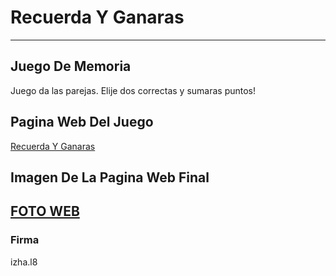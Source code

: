 # Recuerda Y Ganaras

---

## Juego De Memoria 
Juego da las parejas. Elije dos correctas y sumaras puntos!


## Pagina Web Del Juego
[Recuerda Y Ganaras](https://recuerdaygaaras.glitch.me/)

## Imagen De La Pagina Web Final
[FOTO WEB](FotoWebJuego1, 'Foto Del Juego')
---
### Firma 
izha.l8
